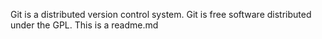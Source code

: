 Git is a distributed version control system.
Git is free software distributed under the GPL.
This is a readme.md